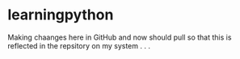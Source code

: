 # learningpython

Making chaanges here in GitHub and now should pull so that this is reflected in the repsitory on my system . . .
